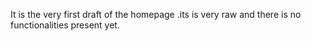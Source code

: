 It is the very first draft of the homepage .its is very raw and there is no functionalities present yet.
